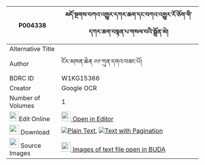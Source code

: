 |P004338|མདོ་སྔགས་བཀའ་འགྱུར་དཀར་ཆག་དང་བཀའ་འགྱུར་རོ་ཅོག་གི་དཀར་ཆག་བསྟན་པ་གསལ་བའི་སྒྲོན་མེ། 
| --- | --- 
|Alternative Title |
|Author| ངོར་མཁན་ཆེན ༠༡་ཀུན་དགའ་བཟང་པོ།
|BDRC ID | W1KG15366
|Creator | Google OCR
|Number of Volumes| 1
|<img width="25" src="https://img.icons8.com/color/25/000000/edit-property.png">Edit Online| [<img width="25" src="https://avatars.githubusercontent.com/u/45091458?s=200&v=4"> Open in Editor](http://editor.openpecha.org/P004338)
|<img width="25" src="https://img.icons8.com/fluent/48/000000/download-2.png"/>  Download | [![](https://img.icons8.com/color/20/000000/txt.png)Plain Text](https://github.com/Openpecha/P004338/releases/download/v2/dongak_kagyur_karchak_dang_kag_plain_P004338.zip), [![](https://img.icons8.com/color/20/000000/txt.png)Text with Pagination](https://github.com/Openpecha/P004338/releases/download/v2/dongak_kagyur_karchak_dang_kag_pages_P004338.zip)
|<img width="25" src="https://img.icons8.com/plasticine/100/000000/pictures-folder.png"/>  Source Images | [<img width="25" src="https://library.bdrc.io/icons/BUDA-small.svg"> Images of text file open in BUDA](https://library.bdrc.io/show/bdr:W1KG15366)